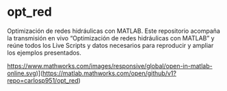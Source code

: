 # opt_red
Optimización de redes hidráulicas con MATLAB. Este repositorio acompaña la transmisión en vivo “Optimización de redes hidráulicas con MATLAB” y reúne todos los Live Scripts y datos necesarios para reproducir y ampliar los ejemplos presentados.

https://www.mathworks.com/images/responsive/global/open-in-matlab-online.svg)](https://matlab.mathworks.com/open/github/v1?repo=carlosp951/opt_red)
